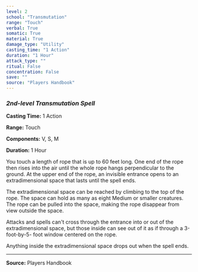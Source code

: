 ```yaml
---
level: 2
school: "Transmutation"
range: "Touch"
verbal: True
somatic: True
material: True
damage_type: "Utility"
casting_time: "1 Action"
duration: "1 Hour"
attack_type: ""
ritual: False
concentration: False
save: ""
source: "Players Handbook"
---
```


### *2nd-level Transmutation Spell*

**Casting Time:** 1 Action

**Range:** Touch

**Components:** V, S, M

**Duration:** 1 Hour

You touch a length of rope that is up to 60 feet long. One end of the rope then rises into the air until the whole rope hangs perpendicular to the ground. At the upper end of the rope, an invisible entrance opens to an extradimensional space that lasts until the spell ends.
 
 The extradimensional space can be reached by climbing to the top of the rope. The space can hold as many as eight Medium or smaller creatures. The rope can be pulled into the space, making the rope disappear from view outside the space.
 
 Attacks and spells can't cross through the entrance into or out of the extradimensional space, but those inside can see out of it as if through a 3-foot-by-5- foot window centered on the rope.
 
 Anything inside the extradimensional space drops out when the spell ends.

---
**Source:** Players Handbook
